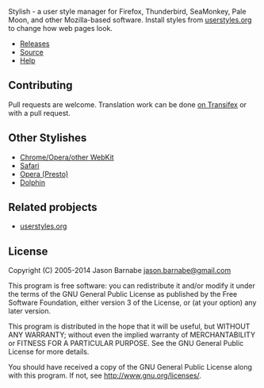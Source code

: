 Stylish - a user style manager for Firefox, Thunderbird, SeaMonkey, Pale Moon, and other Mozilla-based software. Install styles from [userstyles.org](https://userstyles.org/) to change how web pages look.

* [Releases](https://addons.mozilla.org/en-US/firefox/addon/stylish/)
* [Source](https://github.com/JasonBarnabe/stylish)
* [Help](https://userstyles.org/help/stylish_firefox)

Contributing
------------

Pull requests are welcome. Translation work can be done [on Transifex](https://www.transifex.com/projects/p/stylish/) or with a pull request.

Other Stylishes
---------------

* [Chrome/Opera/other WebKit](https://github.com/JasonBarnabe/stylish-chrome)
* [Safari](https://github.com/350d/stylish)
* [Opera (Presto)](https://github.com/gera2ld/Stylish-oex)
* [Dolphin](https://github.com/Pmmlabs/StylishForDolphin)

Related probjects
-----------------

 * [userstyles.org](https://github.com/JasonBarnabe/userstyles)

License
-------

Copyright (C) 2005-2014 Jason Barnabe <jason.barnabe@gmail.com>

This program is free software: you can redistribute it and/or modify
it under the terms of the GNU General Public License as published by
the Free Software Foundation, either version 3 of the License, or
(at your option) any later version.

This program is distributed in the hope that it will be useful,
but WITHOUT ANY WARRANTY; without even the implied warranty of
MERCHANTABILITY or FITNESS FOR A PARTICULAR PURPOSE.  See the
GNU General Public License for more details.

You should have received a copy of the GNU General Public License
along with this program.  If not, see <http://www.gnu.org/licenses/>.
